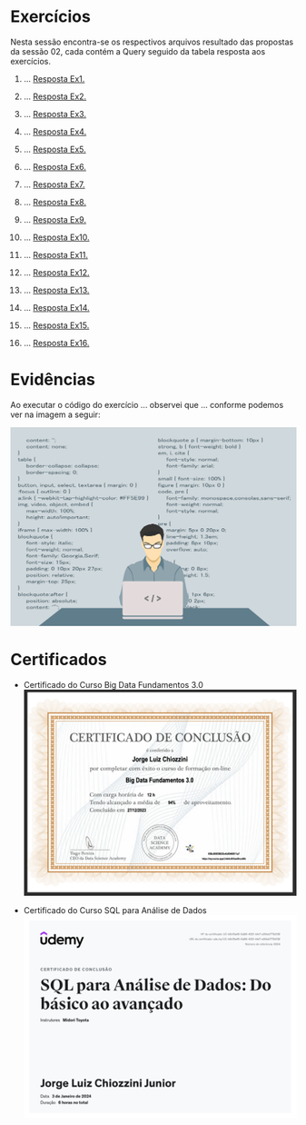 # Exercícios
Nesta sessão encontra-se os respectivos arquivos resultado das propostas da sessão 02, cada contém a Query seguido da tabela resposta aos exercícios.

1. ...
[Resposta Ex1.](exercicios/SECAO3-E1.txt)

2. ...
[Resposta Ex2.](exercicios/SECAO3-E2.txt)

3. ...
[Resposta Ex3.](exercicios/SECAO3-E3.txt)

4. ...
[Resposta Ex4.](exercicios/SECAO3-E4.txt)

5. ...
[Resposta Ex5.](exercicios/SECAO3-E5.txt)

6. ...
[Resposta Ex6.](exercicios/SECAO3-E6.txt)

7. ...
[Resposta Ex7.](exercicios/SECAO3-E7.txt)

8. ...
[Resposta Ex8.](exercicios/SECAO4-E8.txt)

9. ...
[Resposta Ex9.](exercicios/SECAO4-E9.txt)

10. ...
[Resposta Ex10.](exercicios/SECAO4-E10.txt)

11. ...
[Resposta Ex11.](exercicios/SECAO4-E11.txt)

12. ...
[Resposta Ex12.](exercicios/SECAO4-E12.txt)

13. ...
[Resposta Ex13.](exercicios/SECAO4-E13.txt)

14. ...
[Resposta Ex14.](exercicios/SECAO4-E14.txt)

15. ...
[Resposta Ex15.](exercicios/SECAO4-E15.txt)

16. ...
[Resposta Ex16.](exercicios/SECAO4-E16.txt)

# Evidências


Ao executar o código do exercício ... observei que ... conforme podemos ver na imagem a seguir:


![Evidencia 1](evidencias/sample.webp)



# Certificados

- Certificado do Curso Big Data Fundamentos 3.0
![Curso Linux](certificados/BigData.png)

- Certificado do Curso SQL para Análise de Dados
![Curso Linux](certificados/SQL.jpg)

